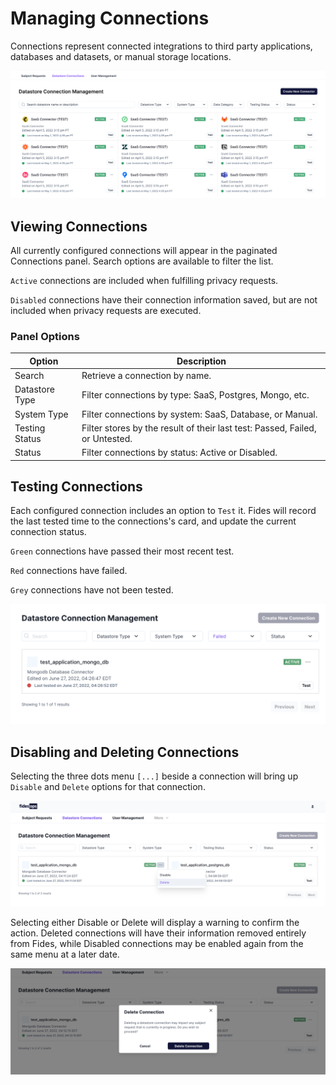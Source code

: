 # Managing Connections

Connections represent connected integrations to third party applications, databases and datasets, or manual storage locations.

![datastore](../img/admin_ui/datastore_list.png)

## Viewing Connections

All currently configured connections will appear in the paginated Connections panel. Search options are available to filter the list.

`Active` connections are included when fulfilling privacy requests.

`Disabled` connections have their connection information saved, but are not included when privacy requests are executed.

### Panel Options

| Option | Description |
|----|----|
| Search | Retrieve a connection by name. |
| Datastore Type | Filter connections by type: SaaS, Postgres, Mongo, etc. |
| System Type | Filter connections by system: SaaS, Database, or Manual. |
| Testing Status | Filter stores by the result of their last test: Passed, Failed, or Untested. |
| Status | Filter connections by status: Active or Disabled. |

## Testing Connections

Each configured connection includes an option to `Test` it. Fides will record the last tested time to the connections's card, and update the current connection status.

`Green` connections have passed their most recent test.

`Red` connections have failed.

`Grey` connections have not been tested.

![failed test](../img/admin_ui/failed_test.png)

## Disabling and Deleting Connections

Selecting the three dots menu `[...]` beside a connection will bring up `Disable` and `Delete` options for that connection.

![datastore options](../img/admin_ui/datastore_options.png)

Selecting either Disable or Delete will display a warning to confirm the action. Deleted connections will have their information removed entirely from Fides, while Disabled connections may be enabled again from the same menu at a later date.

![delete datastore](../img/admin_ui/delete_datastore.png)
